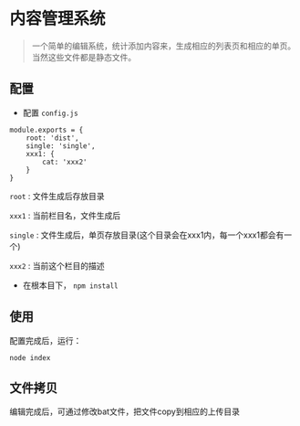 内容管理系统
=========
> 一个简单的编辑系统，统计添加内容来，生成相应的列表页和相应的单页。当然这些文件都是静态文件。

## 配置

+ 配置 `config.js`

```
module.exports = {
	root: 'dist',
	single: 'single',
	xxx1: {
		cat: 'xxx2'
	}
}
```

`root` : 文件生成后存放目录

`xxx1` : 当前栏目名，文件生成后

`single` : 文件生成后，单页存放目录(这个目录会在xxx1内，每一个xxx1都会有一个)

`xxx2` : 当前这个栏目的描述

+ 在根本目下， `npm install`

## 使用

配置完成后，运行：

```
node index
```
## 文件拷贝

编辑完成后，可通过修改bat文件，把文件copy到相应的上传目录



